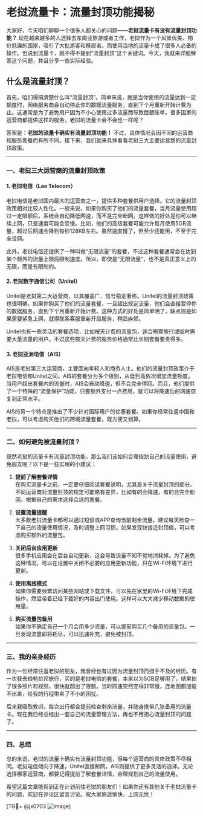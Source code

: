 # 老挝流量卡：流量封顶功能揭秘

大家好，今天咱们聊聊一个很多人都关心的问题——**老挝流量卡有没有流量封顶功能？** 现在越来越多的人选择去东南亚旅游或者工作，老挝作为一个风景优美、物价低廉的国家，吸引了大批游客和移居者。而使用当地的流量卡成了很多人必备的操作。但说到流量卡，就不得不提到“流量封顶”这个关键词。今天，我就来详细解答这个问题，并且分享一些实际经验。

## 什么是流量封顶？

首先，咱们得搞清楚什么叫“流量封顶”。简单来说，就是当你使用的流量达到一定额度时，网络服务商会自动停止你的数据流量服务，直到下个月重新开始计费为止。这通常是为了避免用户因为不小心使用过多流量而导致巨额账单。很多国家的运营商都提供这样的服务，老挝的流量卡会不会也一样呢？

答案是：**老挝的流量卡确实有流量封顶功能！** 不过，具体情况会因不同的运营商和服务套餐而有所不同。接下来，我们就来具体看看老挝三大主要运营商的流量封顶政策。

---

### 一、老挝三大运营商的流量封顶政策

#### 1. **老挝电信（Lao Telecom）**

老挝电信是老挝国内最大的运营商之一，提供多种套餐供用户选择。它的流量封顶政策相对比较人性化。一般来说，如果你购买了他们的流量套餐，当月流量使用超过一定限额后，系统会自动降低网速，而不是完全断网。这样做的好处是你可以继续上网，只是速度可能会变慢。比如，他们的高级套餐可能允许每月使用5GB流量，超过后网速会降到每秒128KB左右。虽然速度慢了，但至少还能用，不至于完全没网。

此外，老挝电信还提供了一种叫做“无限流量”的套餐，不过这种套餐通常会在达到某个额外的流量上限后限制速度。所以，即使是“无限流量”，也不是真正意义上的无限，而是有限制的。

#### 2. **老挝数字通信公司（Unitel）**

Unitel是老挝第二大运营商，以其覆盖广、信号稳定著称。Unitel的流量封顶政策也很明确。如果你购买了他们的流量套餐，一旦超出规定流量，他们会直接暂停你的数据服务，直到下个月重新开始计费。这种方式的好处是简单明了，缺点则是如果需要紧急上网，就得联系客服重新开启服务，稍显麻烦。

Unitel也有一些灵活的套餐选项，比如按天计费的流量包，适合短期旅行或临时需要大量流量的用户。不过这些按天计费的服务价格通常比长期套餐要贵得多。

#### 3. **老挝亚洲电信（AIS）**

AIS是老挝第三大运营商，主要面向年轻人和商务人士。他们的流量封顶政策介于老挝电信和Unitel之间。AIS的套餐分为多个级别，从低到高依次增加流量额度。当用户超出套餐内的流量时，AIS会自动降速，但不会完全停网。而且，他们提供了一个特殊的“流量保护”功能，只要额外支付一点费用，就可以将降速后的网速恢复到正常水平。

AIS的另一个特点是推出了不少针对国际用户的优惠套餐。如果你经常往返中国和老挝，可以考虑购买他们的跨境流量套餐，既方便又划算。

---

### 二、如何避免被流量封顶？

既然老挝的流量卡有流量封顶功能，那么我们该如何合理规划自己的流量使用，避免超支呢？以下是一些实用的小建议：

1. **提前了解套餐详情**  
   在购买流量卡之前，一定要仔细阅读套餐说明，尤其是关于流量封顶的部分。不同运营商对流量封顶的规定可能略有差异，比如有的会降速，有的会完全断网。根据自己的需求选择合适的套餐。

2. **设置流量提醒**  
   大多数老挝流量卡都可以通过短信或APP查询当前剩余流量。建议每天检查一下自己的流量使用情况，及时调整上网习惯。如果发现快接近封顶值，可以考虑购买额外的流量包。

3. **关闭后台应用更新**  
   很多手机应用会在后台自动更新，这会导致流量不知不觉地消耗掉。为了避免这种情况，可以在设置中关闭不必要的应用更新功能，只在Wi-Fi环境下进行更新。

4. **使用离线模式**  
   如果你需要频繁访问某些网站或下载文件，可以先在家里的Wi-Fi环境下完成操作，然后带着已经下载好的内容出门使用。这样可以大大减少移动数据的使用量。

5. **购买流量包备用**  
   如果你不确定自己一个月会用多少流量，可以提前购买几个备用的流量包。一旦发现流量即将耗尽，可以迅速补充，避免被封顶。

---

### 三、我的亲身经历

作为一位经常往返老挝的朋友，我曾经也有过因为流量封顶而措手不及的经历。有一次我去琅勃拉邦旅行，买的是老挝电信的套餐，本来以为5GB足够用了，结果拍了很多照片和视频，很快就超出了限额。当时网速突然变得非常慢，连地图都加载不出来，给我的行程带来了不小的困扰。

后来我吸取教训，每次出行都会提前检查剩余流量，并随身携带几张备用的流量卡。现在我已经总结出一套自己的流量管理方法，再也不用担心流量封顶的问题了。

---

### 四、总结

总的来说，老挝的流量卡确实有流量封顶功能，但每个运营商的具体政策不尽相同。老挝电信倾向于降速，Unitel直接断网，AIS则提供了更多灵活的选择。无论选择哪家运营商，都要记得提前了解套餐详情，合理规划自己的流量使用。

希望这篇文章能帮到正在计划前往老挝的朋友们！如果你还有其他关于老挝流量卡的问题，欢迎在评论区留言讨论。祝大家旅途愉快，上网无忧！

[TG💪+ @jx0703 ![Image](https://github.com/user-attachments/assets/dbca1d08-cadb-493c-b0ec-ad6f7a83f270)]
